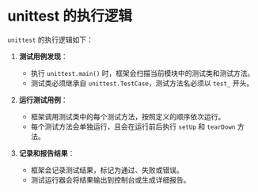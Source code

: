 
# unittest 的执行逻辑

`unittest` 的执行逻辑如下：
1. **测试用例发现**：
   - 执行 `unittest.main()` 时，框架会扫描当前模块中的测试类和测试方法。
   - 测试类必须继承自 `unittest.TestCase`，测试方法名必须以 `test_` 开头。

2. **运行测试用例**：
   - 框架调用测试类中的每个测试方法，按照定义的顺序依次运行。
   - 每个测试方法会单独运行，且会在运行前后执行 `setUp` 和 `tearDown` 方法。

3. **记录和报告结果**：
   - 框架会记录测试结果，标记为通过、失败或错误。
   - 测试运行器会将结果输出到控制台或生成详细报告。
